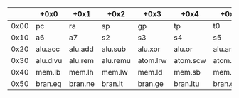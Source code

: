 |      | +0x0     | +0x1     | +0x2     | +0x3     | +0x4     | +0x5     | +0x6     | +0x7     | +0x8     | +0x9     | +0xa     | +0xb     | +0xc     | +0xd      | +0xe     | +0xf      |
|------|----------|----------|----------|----------|----------|----------|----------|----------|----------|----------|----------|----------|----------|-----------|----------|-----------|
| 0x00 | pc       | ra       | sp       | gp       | tp       | t0       | t1       | t2       | fp/s0    | s1       | a0       | a1       | a2       | a3        | a4       | a5        |
| 0x10 | a6       | a7       | s2       | s3       | s4       | s5       | s6       | s7       | s8       | s9       | s10      | s11      | t3       | t4        | t5       | t6        |
| 0x20 | alu.acc  | alu.add  | alu.sub  | alu.xor  | alu.or   | alu.and  | alu.sll  | alu.srl  | alu.sra  | alu.slt  | alu.sltu | alu.mul  | alu.mulh | alu.mulsu | alu.mulu | alu.div   |
| 0x30 | alu.divu | alu.rem  | alu.remu | atom.lrw | atom.scw | atom.swp | atom.add | atom.and | atom.or  | atom.xor | atom.max | atom.min |          |           |          | zero      |
| 0x40 | mem.lb   | mem.lh   | mem.lw   | mem.ld   | mem.sb   | mem.sh   | mem.sw   | mem.sd   |          |          |          |          |          |           |          | mem.fence |
| 0x50 | bran.eq  | bran.ne  | bran.lt  | bran.ge  | bran.ltu | bran.geu | bran.lnk | bran.rel | bran.rln |          | trapret  | ecall    | xreg.ind | xreg.val  | xreg.swp | lui       |
